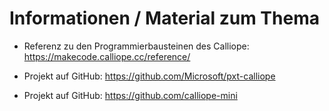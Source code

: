 # Informationen / Material zum Thema  

* Referenz zu den Programmierbausteinen des Calliope: https://makecode.calliope.cc/reference/
* Projekt auf GitHub: https://github.com/Microsoft/pxt-calliope  

* Projekt auf GitHub: https://github.com/calliope-mini  